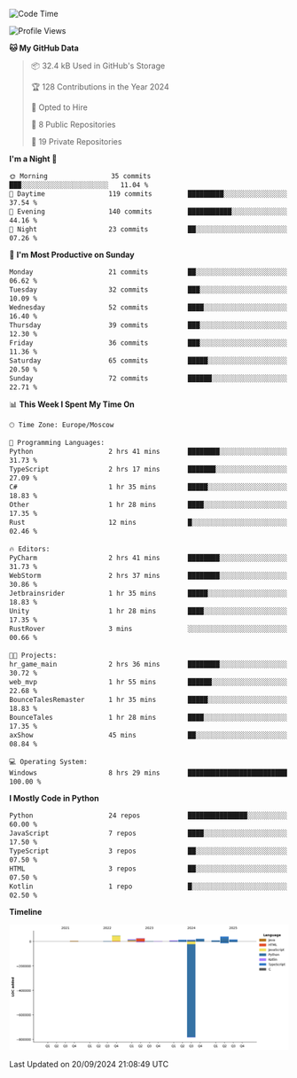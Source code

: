 <!--START_SECTION:waka-->
![Code Time](http://img.shields.io/badge/Code%20Time-523%20hrs%201%20min-blue)

![Profile Views](http://img.shields.io/badge/Profile%20Views-4-blue)

**🐱 My GitHub Data** 

> 📦 32.4 kB Used in GitHub's Storage 
 > 
> 🏆 128 Contributions in the Year 2024
 > 
> 💼 Opted to Hire
 > 
> 📜 8 Public Repositories 
 > 
> 🔑 19 Private Repositories 
 > 
**I'm a Night 🦉** 

```text
🌞 Morning                35 commits          ███░░░░░░░░░░░░░░░░░░░░░░   11.04 % 
🌆 Daytime                119 commits         █████████░░░░░░░░░░░░░░░░   37.54 % 
🌃 Evening                140 commits         ███████████░░░░░░░░░░░░░░   44.16 % 
🌙 Night                  23 commits          ██░░░░░░░░░░░░░░░░░░░░░░░   07.26 % 
```
📅 **I'm Most Productive on Sunday** 

```text
Monday                   21 commits          ██░░░░░░░░░░░░░░░░░░░░░░░   06.62 % 
Tuesday                  32 commits          ███░░░░░░░░░░░░░░░░░░░░░░   10.09 % 
Wednesday                52 commits          ████░░░░░░░░░░░░░░░░░░░░░   16.40 % 
Thursday                 39 commits          ███░░░░░░░░░░░░░░░░░░░░░░   12.30 % 
Friday                   36 commits          ███░░░░░░░░░░░░░░░░░░░░░░   11.36 % 
Saturday                 65 commits          █████░░░░░░░░░░░░░░░░░░░░   20.50 % 
Sunday                   72 commits          ██████░░░░░░░░░░░░░░░░░░░   22.71 % 
```


📊 **This Week I Spent My Time On** 

```text
🕑︎ Time Zone: Europe/Moscow

💬 Programming Languages: 
Python                   2 hrs 41 mins       ████████░░░░░░░░░░░░░░░░░   31.73 % 
TypeScript               2 hrs 17 mins       ███████░░░░░░░░░░░░░░░░░░   27.09 % 
C#                       1 hr 35 mins        █████░░░░░░░░░░░░░░░░░░░░   18.83 % 
Other                    1 hr 28 mins        ████░░░░░░░░░░░░░░░░░░░░░   17.35 % 
Rust                     12 mins             █░░░░░░░░░░░░░░░░░░░░░░░░   02.46 % 

🔥 Editors: 
PyCharm                  2 hrs 41 mins       ████████░░░░░░░░░░░░░░░░░   31.73 % 
WebStorm                 2 hrs 37 mins       ████████░░░░░░░░░░░░░░░░░   30.86 % 
Jetbrainsrider           1 hr 35 mins        █████░░░░░░░░░░░░░░░░░░░░   18.83 % 
Unity                    1 hr 28 mins        ████░░░░░░░░░░░░░░░░░░░░░   17.35 % 
RustRover                3 mins              ░░░░░░░░░░░░░░░░░░░░░░░░░   00.66 % 

🐱‍💻 Projects: 
hr_game_main             2 hrs 36 mins       ████████░░░░░░░░░░░░░░░░░   30.72 % 
web_mvp                  1 hr 55 mins        ██████░░░░░░░░░░░░░░░░░░░   22.68 % 
BounceTalesRemaster      1 hr 35 mins        █████░░░░░░░░░░░░░░░░░░░░   18.83 % 
BounceTales              1 hr 28 mins        ████░░░░░░░░░░░░░░░░░░░░░   17.35 % 
axShow                   45 mins             ██░░░░░░░░░░░░░░░░░░░░░░░   08.84 % 

💻 Operating System: 
Windows                  8 hrs 29 mins       █████████████████████████   100.00 % 
```

**I Mostly Code in Python** 

```text
Python                   24 repos            ███████████████░░░░░░░░░░   60.00 % 
JavaScript               7 repos             ████░░░░░░░░░░░░░░░░░░░░░   17.50 % 
TypeScript               3 repos             ██░░░░░░░░░░░░░░░░░░░░░░░   07.50 % 
HTML                     3 repos             ██░░░░░░░░░░░░░░░░░░░░░░░   07.50 % 
Kotlin                   1 repo              █░░░░░░░░░░░░░░░░░░░░░░░░   02.50 % 
```



**Timeline**

![Lines of Code chart](https://raw.githubusercontent.com/adlemx/adlemx/main/assets/bar_graph.png)


 Last Updated on 20/09/2024 21:08:49 UTC
<!--END_SECTION:waka-->
